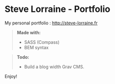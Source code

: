 Steve Lorraine - Portfolio
==========================

My personal portfolio : http://steve-lorraine.fr

> **Made with:**
>- SASS (Compass)
>- BEM syntax

> **Todo:**
>- Build a blog width Grav CMS.

Enjoy!
